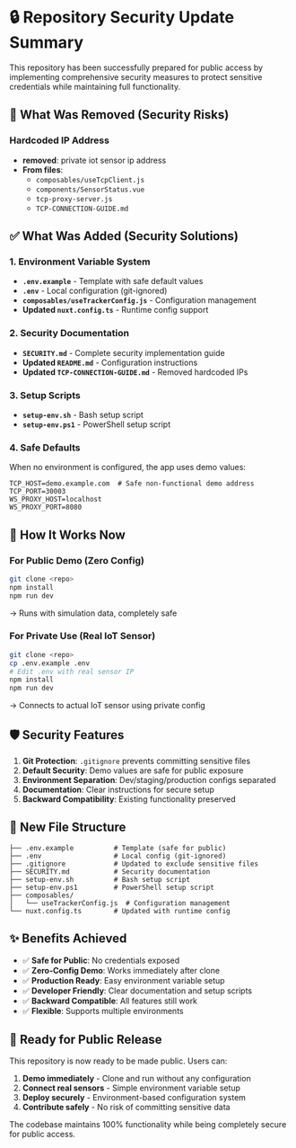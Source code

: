 # 🔒 Repository Security Update Summary

This repository has been successfully prepared for public access by implementing comprehensive security measures to protect sensitive credentials while maintaining full functionality.

## 🔴 What Was Removed (Security Risks)

### Hardcoded IP Address

- **removed**: private iot sensor ip address
- **From files**:
  - `composables/useTcpClient.js`
  - `components/SensorStatus.vue`
  - `tcp-proxy-server.js`
  - `TCP-CONNECTION-GUIDE.md`

## ✅ What Was Added (Security Solutions)

### 1. Environment Variable System

- **`.env.example`** - Template with safe default values
- **`.env`** - Local configuration (git-ignored)
- **`composables/useTrackerConfig.js`** - Configuration management
- **Updated `nuxt.config.ts`** - Runtime config support

### 2. Security Documentation

- **`SECURITY.md`** - Complete security implementation guide
- **Updated `README.md`** - Configuration instructions
- **Updated `TCP-CONNECTION-GUIDE.md`** - Removed hardcoded IPs

### 3. Setup Scripts

- **`setup-env.sh`** - Bash setup script
- **`setup-env.ps1`** - PowerShell setup script

### 4. Safe Defaults

When no environment is configured, the app uses demo values:

```env
TCP_HOST=demo.example.com  # Safe non-functional demo address
TCP_PORT=30003
WS_PROXY_HOST=localhost
WS_PROXY_PORT=8080
```

## 🚀 How It Works Now

### For Public Demo (Zero Config)

```bash
git clone <repo>
npm install
npm run dev
```

→ Runs with simulation data, completely safe

### For Private Use (Real IoT Sensor)

```bash
git clone <repo>
cp .env.example .env
# Edit .env with real sensor IP
npm install
npm run dev
```

→ Connects to actual IoT sensor using private config

## 🛡️ Security Features

1. **Git Protection**: `.gitignore` prevents committing sensitive files
2. **Default Security**: Demo values are safe for public exposure
3. **Environment Separation**: Dev/staging/production configs separated
4. **Documentation**: Clear instructions for secure setup
5. **Backward Compatibility**: Existing functionality preserved

## 📁 New File Structure

```
├── .env.example          # Template (safe for public)
├── .env                  # Local config (git-ignored)
├── .gitignore            # Updated to exclude sensitive files
├── SECURITY.md           # Security documentation
├── setup-env.sh          # Bash setup script
├── setup-env.ps1         # PowerShell setup script
├── composables/
│   └── useTrackerConfig.js  # Configuration management
└── nuxt.config.ts        # Updated with runtime config
```

## ✨ Benefits Achieved

- ✅ **Safe for Public**: No credentials exposed
- ✅ **Zero-Config Demo**: Works immediately after clone
- ✅ **Production Ready**: Easy environment variable setup
- ✅ **Developer Friendly**: Clear documentation and setup scripts
- ✅ **Backward Compatible**: All features still work
- ✅ **Flexible**: Supports multiple environments

## 🎯 Ready for Public Release

This repository is now ready to be made public. Users can:

1. **Demo immediately** - Clone and run without any configuration
2. **Connect real sensors** - Simple environment variable setup
3. **Deploy securely** - Environment-based configuration system
4. **Contribute safely** - No risk of committing sensitive data

The codebase maintains 100% functionality while being completely secure for public access.

